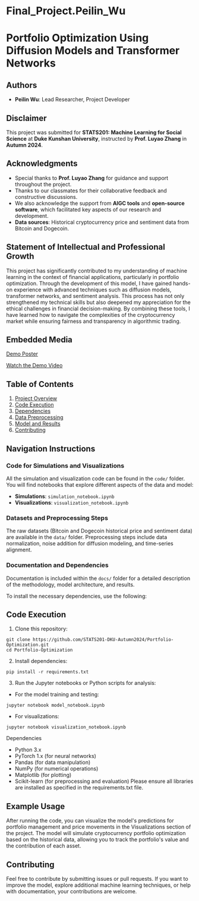# Final_Project.Peilin_Wu
# Portfolio Optimization Using Diffusion Models and Transformer Networks

## Authors
- **Peilin Wu**: Lead Researcher, Project Developer

## Disclaimer
This project was submitted for **STATS201: Machine Learning for Social Science** at **Duke Kunshan University**, instructed by **Prof. Luyao Zhang** in **Autumn 2024**.

## Acknowledgments
- Special thanks to **Prof. Luyao Zhang** for guidance and support throughout the project.
- Thanks to our classmates for their collaborative feedback and constructive discussions.
- We also acknowledge the support from **AIGC tools** and **open-source software**, which facilitated key aspects of our research and development.
- **Data sources**: Historical cryptocurrency price and sentiment data from Bitcoin and Dogecoin.

## Statement of Intellectual and Professional Growth
This project has significantly contributed to my understanding of machine learning in the context of financial applications, particularly in portfolio optimization. Through the development of this model, I have gained hands-on experience with advanced techniques such as diffusion models, transformer networks, and sentiment analysis. This process has not only strengthened my technical skills but also deepened my appreciation for the ethical challenges in financial decision-making. By combining these tools, I have learned how to navigate the complexities of the cryptocurrency market while ensuring fairness and transparency in algorithmic trading.

## Embedded Media
[Demo Poster](https://www.canva.com/design/DAGUkskNM0s/lo3GT8v9tUPkjuYiA3Xueg/edit)

[Watch the Demo Video]([demo.mp4](https://duke.zoom.us/rec/share/RwNcVhDeQaAQtY1m1aI-8a4Ml3YQvlyD2YR7hhkaY-in8Li3mUac39o18e6zQFMA.BWCQFuQQrsuTY21B?startTime=1733911457000))

## Table of Contents
1. [Project Overview](#project-overview)
2. [Code Execution](#code-execution)
3. [Dependencies](#dependencies)
4. [Data Preprocessing](#data-preprocessing)
5. [Model and Results](#model-and-results)
6. [Contributing](#contributing)

## Navigation Instructions

### Code for Simulations and Visualizations
All the simulation and visualization code can be found in the `code/` folder. You will find notebooks that explore different aspects of the data and model:

- **Simulations**: `simulation_notebook.ipynb`
- **Visualizations**: `visualization_notebook.ipynb`

### Datasets and Preprocessing Steps
The raw datasets (Bitcoin and Dogecoin historical price and sentiment data) are available in the `data/` folder. Preprocessing steps include data normalization, noise addition for diffusion modeling, and time-series alignment.

### Documentation and Dependencies
Documentation is included within the `docs/` folder for a detailed description of the methodology, model architecture, and results.

To install the necessary dependencies, use the following:


## Code Execution

1. Clone this repository:
```
git clone https://github.com/STATS201-DKU-Autumn2024/Portfolio-Optimization.git
cd Portfolio-Optimization
```
2. Install dependencies:
```
pip install -r requirements.txt
```
3. Run the Jupyter notebooks or Python scripts for analysis:
* For the model training and testing:
```
jupyter notebook model_notebook.ipynb
```
* For visualizations:
```
jupyter notebook visualization_notebook.ipynb
```
Dependencies

* Python 3.x
* PyTorch 1.x (for neural networks)
* Pandas (for data manipulation)
* NumPy (for numerical operations)
* Matplotlib (for plotting)
* Scikit-learn (for preprocessing and evaluation)
Please ensure all libraries are installed as specified in the requirements.txt file.

## Example Usage

After running the code, you can visualize the model's predictions for portfolio management and price movements in the Visualizations section of the project. The model will simulate cryptocurrency portfolio optimization based on the historical data, allowing you to track the portfolio's value and the contribution of each asset.

## Contributing

Feel free to contribute by submitting issues or pull requests. If you want to improve the model, explore additional machine learning techniques, or help with documentation, your contributions are welcome.

